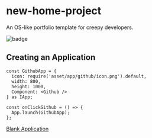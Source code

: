 new-home-project
====

An OS-like portfolio template for creepy developers.

![badge](https://www.travis-ci.com/pjc0247/new-home.svg?branch=master&status=started)

Creating an Application
----

```tsx
const GithubApp = {
  icon: require('asset/app/github/icon.png').default,
  width: 800,
  height: 1000,
  Component: <Github />
} as IApp;
```
```tsx
const onClickGithub = () => {
  App.launch(GithubApp);
};
```

[Blank Application](src/app/blank)